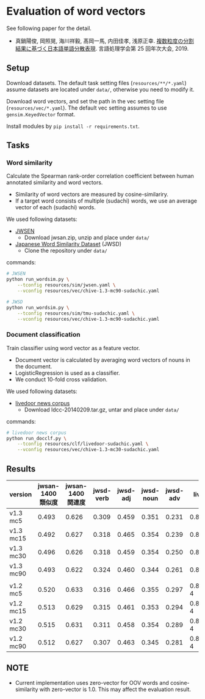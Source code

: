 # Evaluation of word vectors

See following paper for the detail.

- 真鍋陽俊, 岡照晃, 海川祥毅, 髙岡一馬, 内田佳孝, 浅原正幸. [複数粒度の分割結果に基づく日本語単語分散表現](https://www.anlp.jp/proceedings/annual_meeting/2019/pdf_dir/P8-5.pdf). 言語処理学会第 25 回年次大会, 2019.

## Setup

Download datasets.
The default task setting files (`resources/**/*.yaml`) assume datasets are located under `data/`, otherwise you need to modify it.

Download word vectors, and set the path in the vec setting file (`resources/vec/*.yaml`).
The default vec setting assumes to use `gensim.KeyedVector` format.

Install modules by `pip install -r requirements.txt`.

## Tasks

### Word similarity

Calculate the Spearman rank-order correlation coefficient between human annotated similarity and word vectors.

- Similarity of word vectors are measured by cosine-similariry.
- If a target word consists of multiple (sudachi) words, we use an average vector of each (sudachi) words.

We used following datasets:

- [JWSEN](http://www.utm.inf.uec.ac.jp/JWSAN/index.html)
  - Download jwsan.zip, unzip and place under `data/`
- [Japanese Word Similarity Dataset](https://github.com/tmu-nlp/JapaneseWordSimilarityDataset) (JWSD)
  - Clone the repository under `data/`

commands:

```bash
# JWSEN
python run_wordsim.py \
    --tconfig resources/sim/jwsen.yaml \
    --vconfig resources/vec/chive-1.3-mc90-sudachic.yaml

# JWSD
python run_wordsim.py \
    --tconfig resources/sim/tmu-sudachic.yaml \
    --vconfig resources/vec/chive-1.3-mc90-sudachic.yaml
```

### Document classification

Train classifier using word vector as a feature vector.

- Document vector is calculated by averaging word vectors of nouns in the document.
- LogisticRegression is used as a classifier.
- We conduct 10-fold cross validation.

We used following datasets:

- [livedoor news corpus](https://www.rondhuit.com/download.html#ldcc)
  - Download ldcc-20140209.tar.gz, untar and place under `data/`

commands:

```bash
# livedoor news corpus
python run_docclf.py \
    --tconfig resources/clf/livedoor-sudachic.yaml \
    --vconfig resources/vec/chive-1.3-mc30-sudachic.yaml
```

## Results

| version   | jwsan-1400 類似度 | jwsan-1400 関連度 | jwsd-verb | jwsd-adj | jwsd-noun | jwsd-adv | livedoor-acc   |
| --------- | ----------------- | ----------------- | --------- | -------- | --------- | -------- | -------------- |
| v1.3 mc5  | 0.493             | 0.626             | 0.309     | 0.459    | 0.351     | 0.231    | 0.862+1.46e-4  |
| v1.3 mc15 | 0.492             | 0.627             | 0.318     | 0.465    | 0.354     | 0.239    | 0.860+1.48e-4  |
| v1.3 mc30 | 0.496             | 0.626             | 0.318     | 0.459    | 0.354     | 0.250    | 0.859+1.23e-4  |
| v1.3 mc90 | 0.493             | 0.622             | 0.324     | 0.460    | 0.344     | 0.261    | 0.857+1.55e-4  |
|           |                   |                   |           |          |           |          |                |
| v1.2 mc5  | 0.520             | 0.633             | 0.316     | 0.466    | 0.355     | 0.297    | 0.865+0.436e-4 |
| v1.2 mc15 | 0.513             | 0.629             | 0.315     | 0.461    | 0.353     | 0.294    | 0.862+0.710e-4 |
| v1.2 mc30 | 0.515             | 0.631             | 0.311     | 0.458    | 0.354     | 0.289    | 0.860+0.546e-4 |
| v1.2 mc90 | 0.512             | 0.627             | 0.307     | 0.463    | 0.345     | 0.281    | 0.861+0.778e-4 |

## NOTE

- Current implementation uses zero-vector for OOV words and cosine-similarity with zero-vector is 1.0.
  This may affect the evaluation result.
